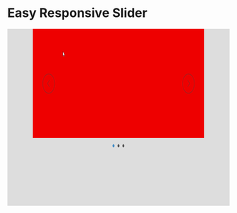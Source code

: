 # Easy Responsive Slider

<p align="center">
    <a href="https://leonardomacedocano.github.io/Easy-Responsive-Slider/">
        <img src="img/demo.gif" width="700" height="400" />
    </a>
</p>
